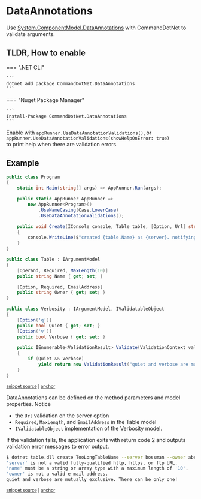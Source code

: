 # DataAnnotations

Use [System.ComponentModel.DataAnnotations](https://docs.microsoft.com/en-us/dotnet/api/system.componentmodel.dataannotations) with CommandDotNet to validate arguments.

## TLDR, How to enable 

=== ".NET CLI"

    ```
    dotnet add package CommandDotNet.DataAnnotations
    ```
    
=== "Nuget Package Manager"

    ```
    Install-Package CommandDotNet.DataAnnotations
    ```

Enable with `appRunner.UseDataAnnotationValidations()`, or `appRunner.UseDataAnnotationValidations(showHelpOnError: true)` <br/> to print help when there are validation errors.

## Example

<!-- snippet: data_annotations_validation -->
<a id='snippet-data_annotations_validation'></a>
```c#
public class Program
{
    static int Main(string[] args) => AppRunner.Run(args);

    public static AppRunner AppRunner =>
        new AppRunner<Program>()
            .UseNameCasing(Case.LowerCase)
            .UseDataAnnotationValidations();

    public void Create(IConsole console, Table table, [Option, Url] string server, Verbosity verbosity)
    {
        console.WriteLine($"created {table.Name} as {server}. notifying: {table.Owner}");
    }
}

public class Table : IArgumentModel
{
    [Operand, Required, MaxLength(10)]
    public string Name { get; set; }

    [Option, Required, EmailAddress]
    public string Owner { get; set; }
}

public class Verbosity : IArgumentModel, IValidatableObject
{
    [Option('q')]
    public bool Quiet { get; set; }
    [Option('v')]
    public bool Verbose { get; set; }

    public IEnumerable<ValidationResult> Validate(ValidationContext validationContext)
    {
        if (Quiet && Verbose)
            yield return new ValidationResult("quiet and verbose are mutually exclusive. There can be only one!");
    }
}
```
<sup><a href='https://github.com/bilal-fazlani/commanddotnet/blob/master/CommandDotNet.DocExamples/Arguments/Validation/Data_Annotations_Validation.cs#L12-L50' title='Snippet source file'>snippet source</a> | <a href='#snippet-data_annotations_validation' title='Start of snippet'>anchor</a></sup>
<!-- endSnippet -->

DataAnnotations can be defined on the method parameters and model properties. Notice 

* the `Url` validation on the server option
* `Required`, `MaxLength`, and `EmailAddress` in the Table model
* `IValidatableObject` implementation of the Verbosity model.

If the validation fails, the application exits with return code 2 and outputs validation error messages to error output.

<!-- snippet: data_annotations_validation_create_invalid -->
<a id='snippet-data_annotations_validation_create_invalid'></a>
```bash
$ dotnet table.dll create TooLongTableName --server bossman --owner abc -qv
'server' is not a valid fully-qualified http, https, or ftp URL.
'name' must be a string or array type with a maximum length of '10'.
'owner' is not a valid e-mail address.
quiet and verbose are mutually exclusive. There can be only one!
```
<sup><a href='https://github.com/bilal-fazlani/commanddotnet/blob/master/CommandDotNet.DocExamples/BashSnippets/data_annotations_validation_create_invalid.bash#L1-L7' title='Snippet source file'>snippet source</a> | <a href='#snippet-data_annotations_validation_create_invalid' title='Start of snippet'>anchor</a></sup>
<!-- endSnippet -->
